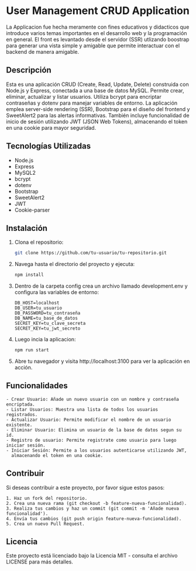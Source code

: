 # User Management CRUD Application

La Applicacion fue hecha meramente con fines educativos y didacticos que introduce varios temas importantes en el desarrollo web y la programación en general. El front es levantado desde el servidor (SSR) utlizando boostrap para generar una vista simple y amigable que permite interactuar con el backend de manera amigable.

## Descripción

Esta es una aplicación CRUD (Create, Read, Update, Delete) construida con Node.js y Express, conectada a una base de datos MySQL. Permite crear, eliminar, actualizar y listar usuarios. Utiliza bcrypt para encriptar contraseñas y dotenv para manejar variables de entorno. La aplicación emplea server-side rendering (SSR), Bootstrap para el diseño del frontend y SweetAlert2 para las alertas informativas. También incluye funcionalidad de inicio de sesión utilizando JWT (JSON Web Tokens), almacenando el token en una cookie para mayor seguridad.

## Tecnologías Utilizadas

- Node.js
- Express
- MySQL2
- bcrypt
- dotenv
- Bootstrap
- SweetAlert2
- JWT
- Cookie-parser

## Instalación

1. Clona el repositorio:

   ```bash
   git clone https://github.com/tu-usuario/tu-repositorio.git
   ```

2. Navega hasta el directorio del proyecto y ejecuta:

   ```bash
   npm install
   ```

3. Dentro de la carpeta config crea un archivo llamado development.env
   y configura las variables de entorno:
   ```development.env
   DB_HOST=localhost
   DB_USER=tu_usuario
   DB_PASSWORD=tu_contraseña
   DB_NAME=tu_base_de_datos
   SECRET_KEY=tu_clave_secreta
   SECRET_KEY=tu_jwt_secreto
   ```
4. Luego incia la aplicacion:

   ```bash
   npm run start
   ```

5. Abre tu navegador y visita http://localhost:3100 para ver la aplicación en acción.

## Funcionalidades

    - Crear Usuario: Añade un nuevo usuario con un nombre y contraseña encriptada.
    - Listar Usuarios: Muestra una lista de todos los usuarios registrados.
    - Actualizar Usuario: Permite modificar el nombre de un usuario existente.
    - Eliminar Usuario: Elimina un usuario de la base de datos segun su id.
    - Registro de usuario: Permite registrate como usuario para luego iniciar sesión.
    - Iniciar Sesión: Permite a los usuarios autenticarse utilizando JWT,
      almacenando el token en una cookie.

## Contribuir

Si deseas contribuir a este proyecto, por favor sigue estos pasos:

    1. Haz un fork del repositorio.
    2. Crea una nueva rama (git checkout -b feature-nueva-funcionalidad).
    3. Realiza tus cambios y haz un commit (git commit -m 'Añade nueva funcionalidad').
    4. Envía tus cambios (git push origin feature-nueva-funcionalidad).
    5. Crea un nuevo Pull Request.

## Licencia

Este proyecto está licenciado bajo la Licencia MIT - consulta el archivo LICENSE para más detalles.
